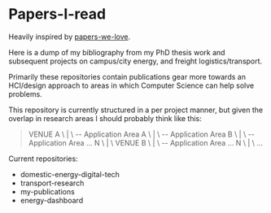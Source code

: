# Papers-I-read

Heavily inspired by [papers-we-love](https://github.com/papers-we-love).

Here is a dump of my bibliography from my PhD thesis work and subsequent projects on campus/city energy, and freight logistics/transport.

Primarily these repositories contain publications gear more towards an HCI/design approach to areas in which Computer Science can help solve problems.

This repository is currently structured in a per project manner, but given the overlap in research areas I should probably think like this:

> VENUE A
>\ |
>\ -- Application Area A
>\ |
>\ -- Application Area B
>\ |
>\ -- Application Area ... N
>\ |
>\ VENUE B
>\ |
>\ -- Application Area ... N
>\ |
>\ ...

Current repositories:
- domestic-energy-digital-tech
- transport-research
- my-publications
- energy-dashboard
